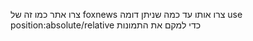 צרו אתר כמו זה של foxnews
צרו אותו עד כמה שניתן דומה
use position:absolute/relative כדי למקם את התמונות
